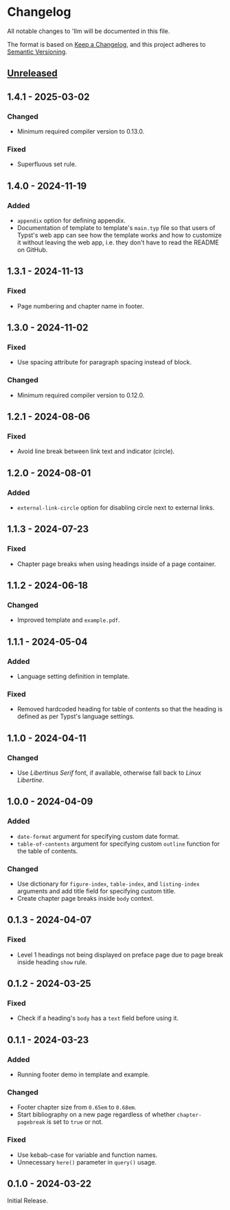 # Changelog

All notable changes to 'Ilm will be documented in this file.

The format is based on [Keep a Changelog](https://keepachangelog.com/en/1.1.0/),
and this project adheres to [Semantic Versioning](https://semver.org/spec/v2.0.0.html).

<!---
The changes should be grouped using the following categories (in order of precedence):
- Added: for new features.
- Changed: for changes in existing functionality.
- Fixed: for any bug fixes.
- Deprecated: for soon-to-be removed features.
- Removed: for now removed features.
-->

[unreleased]: https://github.com/talal/ilm/compare/v1.4.1...HEAD

## [Unreleased]

## 1.4.1 - 2025-03-02

### Changed

- Minimum required compiler version to 0.13.0.

### Fixed

- Superfluous set rule.

## 1.4.0 - 2024-11-19

### Added

- `appendix` option for defining appendix.
- Documentation of template to template's `main.typ` file so that users of Typst's web app
  can see how the template works and how to customize it without leaving the web app, i.e.
  they don't have to read the README on GitHub.

## 1.3.1 - 2024-11-13

### Fixed

- Page numbering and chapter name in footer.

## 1.3.0 - 2024-11-02

### Fixed

- Use spacing attribute for paragraph spacing instead of block.

### Changed

- Minimum required compiler version to 0.12.0.

## 1.2.1 - 2024-08-06

### Fixed

- Avoid line break between link text and indicator (circle).

## 1.2.0 - 2024-08-01

### Added

- `external-link-circle` option for disabling circle next to external links.

## 1.1.3 - 2024-07-23

### Fixed

- Chapter page breaks when using headings inside of a page container.

## 1.1.2 - 2024-06-18

### Changed

- Improved template and `example.pdf`.

## 1.1.1 - 2024-05-04

### Added

- Language setting definition in template.

### Fixed

- Removed hardcoded heading for table of contents so that the heading is defined as per
  Typst's language settings.

## 1.1.0 - 2024-04-11

### Changed

- Use _Libertinus Serif_ font, if available, otherwise fall back to _Linux Libertine_.

## 1.0.0 - 2024-04-09

### Added

- `date-format` argument for specifying custom date format.
- `table-of-contents` argument for specifying custom `outline` function for the table of
  contents.

### Changed

- Use dictionary for `figure-index`, `table-index`, and `listing-index` arguments and add
  title field for specifying custom title.
- Create chapter page breaks inside `body` context.

## 0.1.3 - 2024-04-07

### Fixed

- Level 1 headings not being displayed on preface page due to page break inside heading
  `show` rule.

## 0.1.2 - 2024-03-25

### Fixed

- Check if a heading's `body` has a `text` field before using it.

## 0.1.1 - 2024-03-23

### Added

- Running footer demo in template and example.

### Changed

- Footer chapter size from `0.65em` to `0.68em`.
- Start bibliography on a new page regardless of whether `chapter-pagebreak` is set to
  `true` or not.

### Fixed

- Use kebab-case for variable and function names.
- Unnecessary `here()` parameter in `query()` usage.

## 0.1.0 - 2024-03-22

Initial Release.
